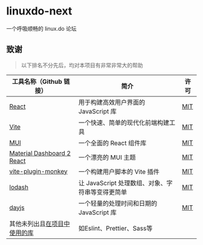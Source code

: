 # linuxdo-next

一个呼吸顺畅的 linux.do 论坛

## 致谢

> 以下排名不分先后，均对本项目有非常非常大的帮助

| 工具名称（Github 链接）                                                                               | 简介                             | 许可                                                                                          |
|-----------------------------------------------------------------------------------------------|--------------------------------|---------------------------------------------------------------------------------------------|
| [React](https://github.com/facebook/react)                                                    | 用于构建高效用户界面的 JavaScript 库       | [MIT](https://github.com/facebook/react/blob/main/LICENSE)                                  |
| [Vite](https://github.com/vitejs/vite)                                                        | 一个快速、简单的现代化前端构建工具              | [MIT](https://github.com/vitejs/vite/blob/main/LICENSE)                                     |
| [MUI](https://github.com/creativetimofficial/material-dashboard-react)                        | 一个全面的 React 组件库                | [MIT](https://github.com/mui/material-ui/blob/master/LICENSE)                               |
| [Material Dashboard 2 React](https://github.com/creativetimofficial/material-dashboard-react) | 一个漂亮的 MUI 主题                   | [MIT](https://github.com/creativetimofficial/material-dashboard-react/blob/main/LICENSE.md) |
| [vite-plugin-monkey](https://github.com/lisonge/vite-plugin-monkey)                           | 一个构建用户脚本的 Vite 插件              | [MIT](https://github.com/lisonge/vite-plugin-monkey/blob/main/LICENCE)                      |
| [lodash](https://github.com/lodash/lodash)                                                    | 让 JavaScript 处理数组、对象、字符串等变得更简单 | [MIT](https://github.com/lodash/lodash/blob/main/LICENSE)                                   |
| [dayjs](https://github.com/iamkun/dayjs)                                                      | 一个轻量的处理时间和日期的 JavaScript 库     | [MIT](https://github.com/lodash/lodash/blob/main/LICENSE)                                   |
| 其他未列出且[在项目中使用的库](./package.json)                                                              | 如Eslint、Prettier、Sass等         |                                                                                             |
